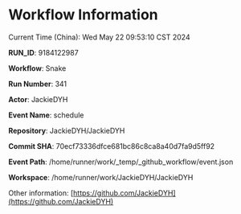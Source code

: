 # Workflow Information

Current Time (China): Wed May 22 09:53:10 CST 2024  

**RUN_ID**: 9184122987  

**Workflow**: Snake  

**Run Number**: 341  

**Actor**: JackieDYH  

**Event Name**: schedule  

**Repository**: JackieDYH/JackieDYH  

**Commit SHA**: 70ecf73336dfce681bc86c8ca8a40d7fa9d5ff92  

**Event Path**: /home/runner/work/_temp/_github_workflow/event.json  

**Workspace**: /home/runner/work/JackieDYH/JackieDYH  

Other information: [https://github.com/JackieDYH](https://github.com/JackieDYH)
